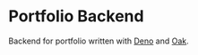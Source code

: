 # Portfolio Backend

Backend for portfolio written with [Deno](https://deno.land) and [Oak](https://oakserver.github.io/oak).
